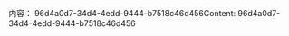 <span data-ttu-id="9a83a-101">内容： 96d4a0d7-34d4-4edd-9444-b7518c46d456</span><span class="sxs-lookup"><span data-stu-id="9a83a-101">Content: 96d4a0d7-34d4-4edd-9444-b7518c46d456</span></span>